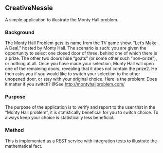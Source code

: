## CreativeNessie
A simple application to illustrate the Monty Hall problem.

### Background
The Monty Hall Problem gets its name from the TV game show, “Let’s Make A Deal,” hosted by Monty Hall. 
The scenario is such: you are given the opportunity to select one closed door of three, behind one of which there is a prize. 
The other two doors hide “goats” (or some other such “non–prize”), or nothing at all. Once you have made your selection, 
Monty Hall will open one of the remaining doors, revealing that it does not contain the prize2. He then asks you if you 
would like to switch your selection to the other unopened door, or stay with your original choice. 
Here is the problem: Does it matter if you switch?
@See http://montyhallproblem.com/

### Purpose
The purpose of the application is to verify and report to the user that in the “Monty Hall problem”, 
it is statistically beneficial for you to switch choice. To always keep your choice is statistically less beneficial.

### Method
This is implemented as a REST service with integration tests to illustrate the mathematical fact.

